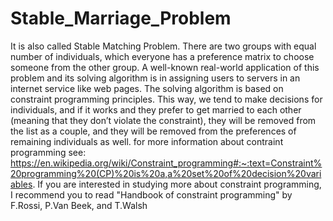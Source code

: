 # Stable_Marriage_Problem
It is also called Stable Matching Problem.
There are two groups with equal number of individuals, which everyone has a preference matrix to choose someone from the other group.
A well-known real-world application of this problem and its solving algorithm is in assigning users to servers in an internet service like web pages.
The solving algorithm is based on constraint programming principles. This way, we tend to make decisions for individuals, and if it works and they prefer to get married to each other (meaning that they don’t violate the constraint), they will be removed from the list as a couple, and they will be removed from the preferences of remaining individuals as well. for more information about contraint programming see: https://en.wikipedia.org/wiki/Constraint_programming#:~:text=Constraint%20programming%20(CP)%20is%20a,a%20set%20of%20decision%20variables.
If you are interested in studying more about constraint programming, I recommend you to read "Handbook of constraint programming" by F.Rossi, P.Van Beek, and T.Walsh
